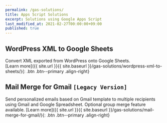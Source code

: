```yaml
---
permalink: /gas-solutions/
title: Apps Script Solutions
excerpt: Solutions using Google Apps Script
last_modified_at: 2021-02-27T00:00:00+09:00
published: true
---
```


## WordPress XML to Google Sheets
Convert XML exported from WordPress onto Google Sheets.  
[Learn more]({{ site.url }}{{ site.baseurl }}/gas-solutions/wordpress-xml-to-sheets/){: .btn .btn--primary .align-right}

## Mail Merge for Gmail `[Legacy Version]`
Send personalized emails based on Gmail template to multiple recipients using Gmail and Google Spreadsheet. Optional group merge feature available.
[Learn more]({{ site.url }}{{ site.baseurl }}/gas-solutions/mail-merge-for-gmail/){: .btn .btn--primary .align-right}
